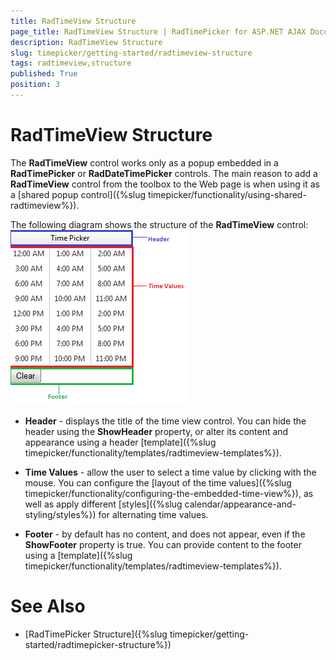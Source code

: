 ```yaml
---
title: RadTimeView Structure
page_title: RadTimeView Structure | RadTimePicker for ASP.NET AJAX Documentation
description: RadTimeView Structure
slug: timepicker/getting-started/radtimeview-structure
tags: radtimeview,structure
published: True
position: 3
---
```


# RadTimeView Structure



The **RadTimeView** control works only as a popup embedded in a **RadTimePicker** or **RadDateTimePicker** controls. The main reason to add a **RadTimeView** control from the toolbox to the Web page is when using it as a [shared popup control]({%slug timepicker/functionality/using-shared-radtimeview%}).

The following diagram shows the structure of the **RadTimeView** control:
![Overview of RadTimeView structure](images/calendar_overviewtimeviewstructure_001.png)

* **Header** - displays the title of the time view control. You can hide the header using the **ShowHeader** property, or alter its content and appearance using a header [template]({%slug timepicker/functionality/templates/radtimeview-templates%}).

* **Time Values** - allow the user to select a time value by clicking with the mouse. You can configure the [layout of the time values]({%slug timepicker/functionality/configuring-the-embedded-time-view%}), as well as apply different [styles]({%slug calendar/appearance-and-styling/styles%}) for alternating time values.

* **Footer** - by default has no content, and does not appear, even if the **ShowFooter** property is true. You can provide content to the footer using a [template]({%slug timepicker/functionality/templates/radtimeview-templates%}).

# See Also

 * [RadTimePicker Structure]({%slug timepicker/getting-started/radtimepicker-structure%})


